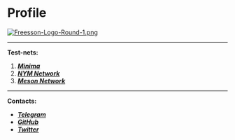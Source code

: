 # Profile
[![Freesson-Logo-Round-1.png](https://i.postimg.cc/qBZf52f9/Freesson-Logo-Round-1.png "Freesson Logo")](https://postimg.cc/DmsYWJwg)  
***  
**Test-nets:**  
1. ***[Minima](https://minima.global/ "Minima")***  
2. ***[NYM Network](https://testnet-milhon-explorer.nymtech.net/nym/mixnodes/3xKqpe2UqBiKrAhXnNW9UTgzGNKvYoogJbma5JMGp46B "Freesson mix-node")***  
3. ***[Meson Network](https://meson.network/ "Meson")***  
  
  ***  
    
 **Contacts:**  
 * ***[Telegram](https://t.me/Freesson "@Freesson")***  
 * ***[GitHub](https://github.com/Fr33sson "@Fr33sson")***  
 * ***[Twitter](https://twitter.com/AlexFreesson "@AlexFreesson")***  
 
